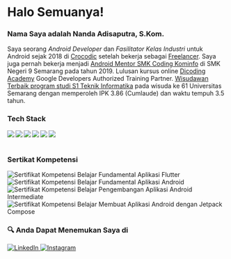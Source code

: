 # Halo Semuanya!
### Nama Saya adalah **Nanda Adisaputra, S.Kom**.
Saya seorang *Android Developer* dan *Fasilitator Kelas Industri* untuk Android sejak 2018 di [Crocodic](http://crocodic.academy/) setelah bekerja sebagai [Freelancer](https://radarsemarang.jawapos.com/features/2020/09/12/patok-tarif-hingga-rp-10-juta-pernah-alami-proyek-gagal/). Saya juga pernah bekerja menjadi [Android Mentor SMK Coding Kominfo](https://smkcoding.id/) di SMK Negeri 9 Semarang pada tahun 2019. Lulusan kursus online [Dicoding Academy](https://www.dicoding.com/users/nanda_adisaputra) Google Developers Authorized Training Partner. [Wisudawan Terbaik program studi S1 Teknik Informatika](https://jateng.tribunnews.com/2021/04/01/ini-para-wisudawan-terbaik-di-wisuda-ke-61-usm) pada wisuda ke 61 Universitas Semarang dengan memperoleh IPK 3.86 (Cumlaude) dan waktu tempuh 3.5 tahun. 

### Tech Stack
  <img align="left" src="https://img.shields.io/badge/java-%23ED8B00.svg?logo=java&logoColor=white"/>
  <img align="left" src="https://img.shields.io/badge/kotlin-%230095D5.svg?logo=kotlin&logoColor=white"/>
  <img align="left" src="https://img.shields.io/badge/Framework-Flutter-02569B.svg?logo=flutter&logoColor=white&labelColor=blue"/>
 <img align="left" src="https://img.shields.io/badge/IDE-IntelliJ IDEA-000000.svg?logo=intellij-idea&logoColor=white&labelColor=blue"/>
   <img align="left" src="https://img.shields.io/badge/git-%23F05033.svg?logo=git&logoColor=white"/>
  <img align="left" src="https://img.shields.io/badge/Android-3DDC84?logo=android&logoColor=white" />
  <br><br>

### Sertikat Kompetensi
![Sertifikat Kompetensi Belajar Fundamental Aplikasi Flutter](https://github.com/NandaAdisaputra/NandaAdisaputra/assets/43689759/89ae98f7-ec58-428b-9248-c65f0097e5fc)
![Sertifikat Kompetensi Belajar Fundamental Aplikasi Android](https://user-images.githubusercontent.com/43689759/209507533-71d81f37-ceb6-4d3c-bab4-7fe2380faf23.png)
![Sertifikat Kompetensi Belajar Pengembangan Aplikasi Android Intermediate](https://user-images.githubusercontent.com/43689759/213687321-55b906a3-aa06-4c7a-9f91-692eaeec9e53.png)
![Sertifikat Kompetensi Belajar Membuat Aplikasi Android dengan Jetpack Compose](https://user-images.githubusercontent.com/43689759/210975001-da40e712-5b7c-4e08-ac6e-696e4d0f4c23.png)


### 🔍 Anda Dapat Menemukan Saya di

<p> 
  <a href="https://www.linkedin.com/in/nandaadisaputra/" target="_blank">
    <img alt="LinkedIn" src="https://img.shields.io/badge/linkedin-%230077B5.svg?&style=for-the-badge&logo=linkedin&logoColor=white" />
  </a> 
  <a href="https://www.instagram.com/nanda_coding_android/" target="_blank">
    <img alt="Instagram" src="https://img.shields.io/badge/instagram-%23E4405F.svg?&style=for-the-badge&logo=instagram&logoColor=white" />
  </a> 
</p>
